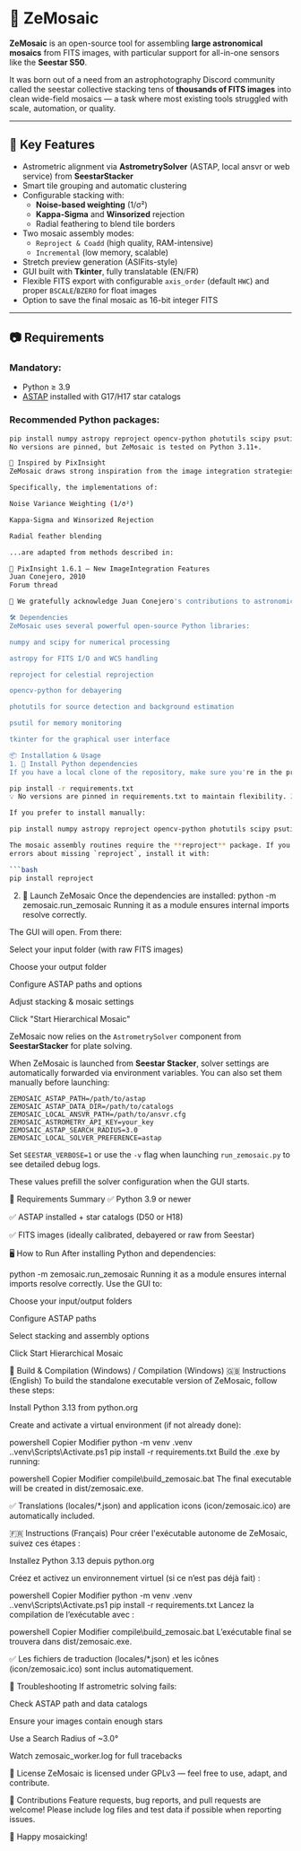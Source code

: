 # 🌌 ZeMosaic

**ZeMosaic** is an open-source tool for assembling **large astronomical mosaics** from FITS images, with particular support for all-in-one sensors like the **Seestar S50**.

It was born out of a need from an astrophotography Discord community called the seestar collective stacking tens of **thousands of FITS images** into clean wide-field mosaics — a task where most existing tools struggled with scale, automation, or quality.

---

## 🚀 Key Features

- Astrometric alignment via **AstrometrySolver** (ASTAP, local ansvr or web service) from **SeestarStacker**
- Smart tile grouping and automatic clustering
- Configurable stacking with:
  - **Noise-based weighting** (1/σ²)
  - **Kappa-Sigma** and **Winsorized** rejection
  - Radial feathering to blend tile borders
- Two mosaic assembly modes:
  - `Reproject & Coadd` (high quality, RAM-intensive)
  - `Incremental` (low memory, scalable)
- Stretch preview generation (ASIFits-style)
- GUI built with **Tkinter**, fully translatable (EN/FR)
- Flexible FITS export with configurable `axis_order` (default `HWC`) and
  proper `BSCALE`/`BZERO` for float images
- Option to save the final mosaic as 16-bit integer FITS

---

## 📷 Requirements

### Mandatory:

- Python ≥ 3.9  
- [ASTAP](https://www.hnsky.org/astap.htm) installed with G17/H17 star catalogs

### Recommended Python packages:

```bash
pip install numpy astropy reproject opencv-python photutils scipy psutil
No versions are pinned, but ZeMosaic is tested on Python 3.11+.

🧠 Inspired by PixInsight
ZeMosaic draws strong inspiration from the image integration strategies of PixInsight, developed by Juan Conejero at Pleiades Astrophoto.

Specifically, the implementations of:

Noise Variance Weighting (1/σ²)

Kappa-Sigma and Winsorized Rejection

Radial feather blending

...are adapted from methods described in:

📖 PixInsight 1.6.1 – New ImageIntegration Features
Juan Conejero, 2010
Forum thread

🙏 We gratefully acknowledge Juan Conejero's contributions to astronomical image processing.

🛠 Dependencies
ZeMosaic uses several powerful open-source Python libraries:

numpy and scipy for numerical processing

astropy for FITS I/O and WCS handling

reproject for celestial reprojection

opencv-python for debayering

photutils for source detection and background estimation

psutil for memory monitoring

tkinter for the graphical user interface

📦 Installation & Usage
1. 🔧 Install Python dependencies
If you have a local clone of the repository, make sure you're in the project folder, then run:

pip install -r requirements.txt
💡 No versions are pinned in requirements.txt to maintain flexibility. ZeMosaic is tested with Python 3.11+.

If you prefer to install manually:

pip install numpy astropy reproject opencv-python photutils scipy psutil

The mosaic assembly routines require the **reproject** package. If you encounter
errors about missing `reproject`, install it with:

```bash
pip install reproject
```

2. 🚀 Launch ZeMosaic
Once the dependencies are installed:
python -m zemosaic.run_zemosaic
Running it as a module ensures internal imports resolve correctly.

The GUI will open. From there:

Select your input folder (with raw FITS images)

Choose your output folder

Configure ASTAP paths and options

Adjust stacking & mosaic settings

Click "Start Hierarchical Mosaic"

ZeMosaic now relies on the `AstrometrySolver` component from **SeestarStacker** for plate solving.

When ZeMosaic is launched from **Seestar Stacker**, solver settings are
automatically forwarded via environment variables. You can also set them
manually before launching:

```
ZEMOSAIC_ASTAP_PATH=/path/to/astap
ZEMOSAIC_ASTAP_DATA_DIR=/path/to/catalogs
ZEMOSAIC_LOCAL_ANSVR_PATH=/path/to/ansvr.cfg
ZEMOSAIC_ASTROMETRY_API_KEY=your_key
ZEMOSAIC_ASTAP_SEARCH_RADIUS=3.0
ZEMOSAIC_LOCAL_SOLVER_PREFERENCE=astap
```

Set `SEESTAR_VERBOSE=1` or use the `-v` flag when launching `run_zemosaic.py` to
see detailed debug logs.

These values prefill the solver configuration when the GUI starts.

📁 Requirements Summary
✅ Python 3.9 or newer

✅ ASTAP installed + star catalogs (D50 or H18)

✅ FITS images (ideally calibrated, debayered or raw from Seestar)

🖥️ How to Run
After installing Python and dependencies:

python -m zemosaic.run_zemosaic
Running it as a module ensures internal imports resolve correctly.
Use the GUI to:

Choose your input/output folders

Configure ASTAP paths

Select stacking and assembly options

Click Start Hierarchical Mosaic

🔧 Build & Compilation (Windows) / Compilation (Windows)
🇬🇧 Instructions (English)
To build the standalone executable version of ZeMosaic, follow these steps:

Install Python 3.13 from python.org

Create and activate a virtual environment (if not already done):

powershell
Copier
Modifier
python -m venv .venv
.\.venv\Scripts\Activate.ps1
pip install -r requirements.txt
Build the .exe by running:

powershell
Copier
Modifier
compile\build_zemosaic.bat
The final executable will be created in dist/zemosaic.exe.

✅ Translations (locales/*.json) and application icons (icon/zemosaic.ico) are automatically included.

🇫🇷 Instructions (Français)
Pour créer l'exécutable autonome de ZeMosaic, suivez ces étapes :

Installez Python 3.13 depuis python.org

Créez et activez un environnement virtuel (si ce n’est pas déjà fait) :

powershell
Copier
Modifier
python -m venv .venv
.\.venv\Scripts\Activate.ps1
pip install -r requirements.txt
Lancez la compilation de l’exécutable avec :

powershell
Copier
Modifier
compile\build_zemosaic.bat
L’exécutable final se trouvera dans dist/zemosaic.exe.

✅ Les fichiers de traduction (locales/*.json) et les icônes (icon/zemosaic.ico) sont inclus automatiquement.




🧪 Troubleshooting
If astrometric solving fails:

Check ASTAP path and data catalogs

Ensure your images contain enough stars

Use a Search Radius of ~3.0°

Watch zemosaic_worker.log for full tracebacks

📎 License
ZeMosaic is licensed under GPLv3 — feel free to use, adapt, and contribute.

🤝 Contributions
Feature requests, bug reports, and pull requests are welcome!
Please include log files and test data if possible when reporting issues.

🌠 Happy mosaicking!